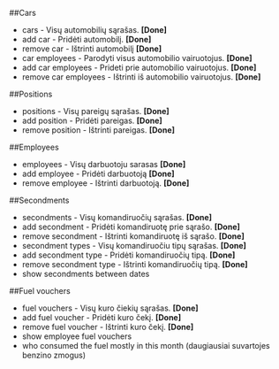 ##Cars

- cars - Visų automobilių sąrašas. **[Done]**
- add car - Pridėti automobilį. **[Done]**
- remove car - Ištrinti automobilį **[Done]**
- car employees - Parodyti visus automobilio vairuotojus. **[Done]**
- add car employees - Prideti prie automobilio vairuotojus. **[Done]**
- remove car employees - Ištrinti iš automobilio vairuotojus. **[Done]**


##Positions

- positions - Visų pareigų sąrašas. **[Done]**
- add position - Pridėti pareigas. **[Done]**
- remove position - Ištrinti pareigas. **[Done]**

##Employees

- employees - Visų darbuotoju sarasas **[Done]**
- add employee - Pridėti darbuotoją **[Done]**
- remove employee - Ištrinti darbuotoją. **[Done]**

##Secondments

- secondments - Visų komandiruočių sąrašas. **[Done]**
- add secondment - Pridėti komandiruotę prie sąrašo. **[Done]**
- remove secondment - Ištrinti komandiruotę iš sąrašo. **[Done]**
- secondment types - Visų komandiruočiu tipų sąrašas. **[Done]**
- add secondment type - Pridėti komandiruočių tipą. **[Done]**
- remove secondment type - Ištrinti komandiruočių tipą. **[Done]**
- show secondments between dates

##Fuel vouchers
- fuel vouchers - Visų kuro čiekių sąrašas. **[Done]**
- add fuel voucher - Pridėti kuro čekį. **[Done]**
- remove fuel voucher - Ištrinti kuro čekį. **[Done]**
- show employee fuel vouchers
- who consumed the fuel mostly in this month (daugiausiai suvartojes benzino zmogus)
